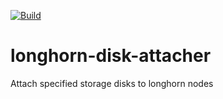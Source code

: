 [![Build](https://github.com/dmahmalat/longhorn-disk-attacher/actions/workflows/publish.yml/badge.svg)](https://github.com/dmahmalat/longhorn-disk-attacher/actions/workflows/publish.yml)

# longhorn-disk-attacher
Attach specified storage disks to longhorn nodes
